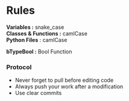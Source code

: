 # Rules

__Variables :__ snake_case  
__Classes & Functions :__ camlCase  
__Python Files__ : camlCase

__bTypeBool :__ Bool Function

### Protocol
- Never forget to pull before editing code
- Always push your work after a modification
- Use clear commits  